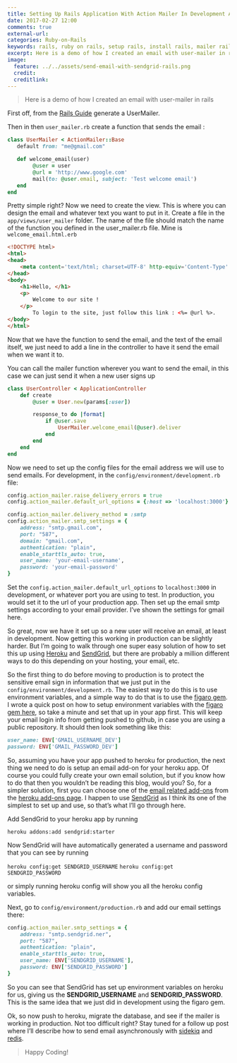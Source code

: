 ```yaml
---
title: Setting Up Rails Application With Action Mailer In Development And Sendgrid In Production Using Heroku
date: 2017-02-27 12:00
comments: true
external-url: 
categories: Ruby-on-Rails
keywords: rails, ruby on rails, setup rails, install rails, mailer rails, sendgrid, heroku
excerpt: Here is a demo of how I created an email with user-mailer in rails
image:
  feature: ../../assets/send-email-with-sendgrid-rails.png
  credit: 
  creditlink:
---
```

>Here is a demo of how I created an email with user-mailer in rails

First off, from the [Rails Guide](http://guides.rubyonrails.org/action_mailer_basics.html) generate a UserMailer.

Then in then `user_mailer.rb` create a function that sends the email :

```ruby
class UserMailer < ActionMailer::Base
   default from: "me@gmail.com" 

   def welcome_email(user)
        @user = user
        @url = 'http://www.google.com'
        mail(to: @user.email, subject: 'Test welcome email')
   end
end
```

Pretty simple right?  Now we need to create the view.  This is where you can design the email and whatever text you want to put in it. Create a file in the `app/views/user_mailer` folder.  The name of the file should match the name of the function you defined in the user_mailer.rb file.  Mine is `welcome_email.html.erb`

```html
<!DOCTYPE html>
<html>
<head>
    <meta content='text/html; charset=UTF-8' http-equiv='Content-Type' />
</head>
<body>
    <h1>Hello, </h1>
    <p>
        Welcome to our site !
    </p>
        To login to the site, just follow this link : <%= @url %>.
</body>
</html>
```

Now that we have the function to send the email, and the text of the email itself,  we just need to add a line in the controller to have it send the email when we want it to.

You can call the mailer function wherever you want to send the email, in this case we can just send it when a new user signs up

```ruby
class UserController < ApplicationController
    def create
        @user = User.new(params[:user])

        response_to do |format|
            if @user.save
                UserMailer.welcome_email(@user).deliver
            end
        end
    end
end
```

Now we need to set up the config files for the email address we will use to send emails. For development, in the `config/environment/development.rb` file:

```ruby
config.action_mailer.raise_delivery_errors = true
config.action_mailer.default_url_options = {:host => 'localhost:3000'}

config.action_mailer.delivery_method = :smtp
config.action_mailer.smtp_settings = {
    address: "smtp.gmail.com",
    port: "587",
    domain: "gmail.com",
    authentication: "plain",
    enable_starttls_auto: true,
    user_name: 'your-email-username',
    password: 'your-email-password'
}
```

Set the `config.action_mailer.default_url_options` to `localhost:3000` in development, or whatever port you are using to test.  In production, you would set it to the url of your production app.  Then set up the email smtp settings according to your email provider.  I’ve shown the settings for gmail here.

So great, now we have it set up so a new user will receive an email, at least in development.  Now getting this working in production can be slightly harder.  But I’m going to walk through one super easy solution of how to set this up using [Heroku](https://www.heroku.com/) and [SendGrid](http://sendgrid.com/), but there are probably a million different ways to do this depending on your hosting, your email, etc.

So the first thing to do before moving to production is to protect the sensitive email sign in information that we just put in the `config/environment/development.rb`.  The easiest way to do this is to use environment variables, and a simple way to do that is to use the [figaro gem](https://github.com/laserlemon/figaro).  I wrote a quick post on how to setup environment variables with the [figaro gem here](https://howilearnedrails.wordpress.com/2013/08/05/environment-variables-with-the-figaro-gem/), so take a minute and set that up in your app first.  This will keep your email login info from getting pushed to github, in case you are using a public repository.  It should then look something like this:


```ruby
user_name: ENV['GMAIL_USERNAME_DEV']
password: ENV['GMAIL_PASSWORD_DEV']
```

So, assuming you have your app pushed to heroku for production, the next thing we need to do is setup an email add-on for your heroku app.  Of course you could fully create your own email solution, but if you know how to do that then you wouldn’t be reading this blog, would you? So, for a simpler solution, first you can choose one of the [email related add-ons](https://addons.heroku.com/#email-sms) from the [heroku add-ons page](https://addons.heroku.com/).  I happen to use [SendGrid](https://addons.heroku.com/sendgrid) as I think its one of the simplest to set up and use, so that’s what I’ll go through here.

Add SendGrid to your heroku app by running

`heroku addons:add sendgrid:starter`

Now SendGrid will have automatically generated a username and password that you can see by running

`heroku config:get SENDGRID_USERNAME`
`heroku config:get SENDGRID_PASSWORD`

or simply running heroku config will show you all the heroku config variables.

Next, go to `config/environment/production.rb` and add our email settings there:


```ruby
config.action_mailer.smtp_settings = {
    address: "smtp.sendgrid.ner",
    port: "587",
    authentication: "plain",
    enable_starttls_auto: true,
    user_name: ENV['SENDGRID_USERNAME'],
    password: ENV['SENDGRID_PASSWORD']
}
```

So you can see that SendGrid has set up environment variables on heroku for us, giving us the **SENDGRID_USERNAME** and **SENDGRID_PASSWORD**.  This is the same idea that we just did in development using the figaro gem.

Ok, so now push to heroku, migrate the database, and see if the mailer is working in production.  Not too difficult right?  Stay tuned for a follow up post where I’ll describe how to send email asynchronously with [sidekiq](http://sidekiq.org/) and [redis](http://redis.io/).

>Happy Coding!